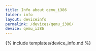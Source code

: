 ```yaml
---
title: Info about qemu_i386
folder: info
layout: deviceinfo
permalink: /devices/qemu_i386/
device: qemu_i386
---
```

{% include templates/device_info.md %}
